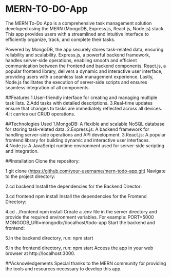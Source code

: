 # MERN-TO-DO-App
The MERN To-Do App is a comprehensive task management solution developed using the MERN (MongoDB, Express.js, React.js, Node.js) stack. This app provides users with a streamlined and intuitive interface to efficiently organize, track, and complete their tasks.

Powered by MongoDB, the app securely stores task-related data, ensuring reliability and scalability. Express.js, a powerful backend framework, handles server-side operations, enabling smooth and efficient communication between the frontend and backend components. React.js, a popular frontend library, delivers a dynamic and interactive user interface, providing users with a seamless task management experience. Lastly, Node.js facilitates the execution of server-side scripts and ensures seamless integration of all components.

##Features
1.User-friendly interface for creating and managing multiple task lists.
2.Add tasks with detailed descriptions.
3.Real-time updates ensure that changes to tasks are immediately reflected across all devices.
4.it carries out CRUD operations.

##Technologies Used
1.MongoDB: A flexible and scalable NoSQL database for storing task-related data.
2.Express.js: A backend framework for handling server-side operations and API development.
3.React.js: A popular frontend library for building dynamic and interactive user interfaces.
4.Node.js: A JavaScript runtime environment used for server-side scripting and integration.

##Installation
Clone the repository:

1.git clone (https://github.com/your-username/mern-todo-app.git)
Navigate to the project directory:

2.cd backend
Install the dependencies for the Backend Director:

3.cd frontend
npm install
Install the dependencies for the Frontend Directory:

4.cd ../frontend
npm install
Create a .env file in the server directory and provide the required environment variables. For example:
PORT=5000
MONGODB_URI=mongodb://localhost/todo-app
Start the backend and frontend:

5.In the backend directory, run:
npm start

6.In the frontend directory, run:
npm start
Access the app in your web browser at http://localhost:3000.

##Acknowledgements
Special thanks to the MERN community for providing the tools and resources necessary to develop this app.

